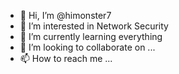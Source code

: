 - 👋 Hi, I’m @himonster7
- 👀 I’m interested in Network Security
- 🌱 I’m currently learning everything
- 💞️ I’m looking to collaborate on ...
- 📫 How to reach me ...

<!---
himonster7/himonster7 is a ✨ special ✨ repository because its `README.md` (this file) appears on your GitHub profile.
You can click the Preview link to take a look at your changes.
--->
